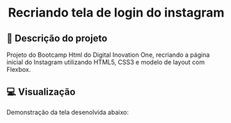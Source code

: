 <h1 align="center">Recriando tela de login do instagram</h1>

## <a id="projeto">:link: Descrição do projeto </a>
Projeto do Bootcamp Html do Digital Inovation One, recriando a página inicial do Instagram utilizando HTML5, CSS3 e modelo de layout com Flexbox.

## <a> 💻  Visualização </a>

Demonstração da tela desenolvida abaixo:
<p align="center">
    <img src='https://i.imgur.com/XX03E5F.png' alt=''>
</p>




